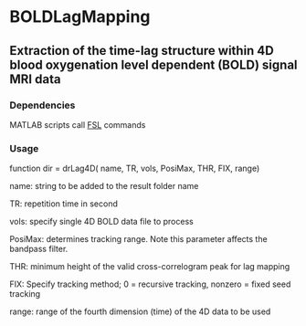 # BOLDLagMapping

## Extraction of the time-lag structure within 4D blood oxygenation level dependent (BOLD) signal MRI data

### Dependencies
MATLAB scripts call [FSL][] commands

[FSL]: https://fsl.fmrib.ox.ac.uk/fsl/fslwiki "FSL"

### Usage
function dir = drLag4D( name, TR, vols, PosiMax, THR, FIX, range)

name: string to be added to the result folder name

TR: repetition time in second

vols: specify single 4D BOLD data file to process

PosiMax: determines tracking range. Note this parameter affects the bandpass filter.

THR: minimum height of the valid cross-correlogram peak for lag mapping

FIX: Specify tracking method; 0 = recursive tracking, nonzero = fixed seed tracking

range: range of the fourth dimension (time) of the 4D data to be used

